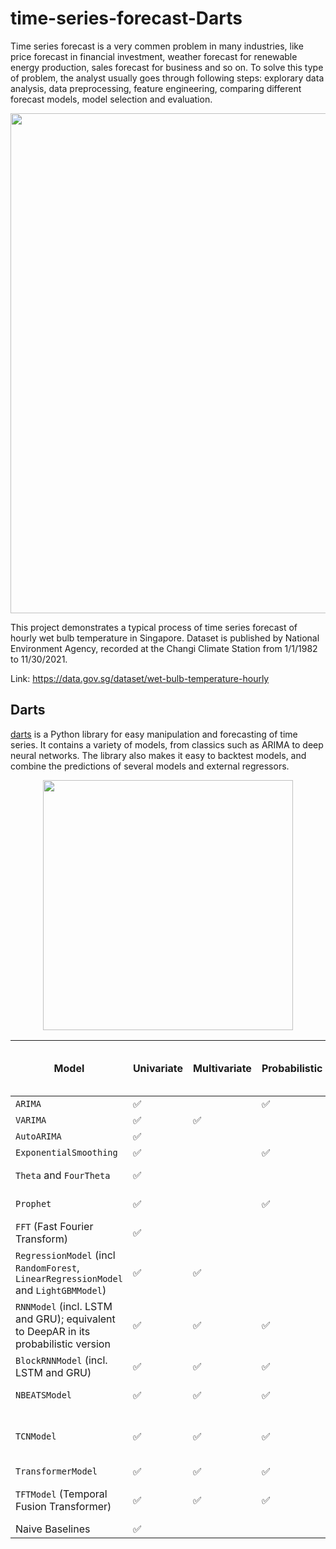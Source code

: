 # time-series-forecast-Darts
Time series forecast is a very commen problem in many industries, like price forecast in financial investment, weather forecast for renewable energy production, sales forecast for business and so on. To solve this type of problem, the analyst usually goes through following steps: explorary data analysis, data preprocessing, feature engineering, comparing different forecast models, model selection and evaluation.

<image src=./images/workflow.JPG width=800>

This project demonstrates a typical process of time series forecast of hourly wet bulb temperature in Singapore. Dataset is published by National Environment Agency, recorded at the Changi Climate Station from 1/1/1982 to 11/30/2021.

Link: https://data.gov.sg/dataset/wet-bulb-temperature-hourly

## Darts

[darts](https://github.com/unit8co/darts) is a Python library for easy manipulation and forecasting of time series. It contains a variety of models, from classics such as ARIMA to deep neural networks. The library also makes it easy to backtest models, and combine the predictions of several models and external regressors.

<p align=center>
<image src=https://github.com/unit8co/darts/raw/master/static/images/darts-logo-trim.png width=400>
</p>

Model | Univariate | Multivariate | Probabilistic | Multiple-series training | Past-observed covariates support | Future-known covariates support | Reference
--- | --- | --- | --- | --- | --- | --- | ---
`ARIMA` | ✅ | | ✅ | | | ✅ |
`VARIMA` | ✅ | ✅ | | | | ✅ |
`AutoARIMA` | ✅ | | | | | ✅ |
`ExponentialSmoothing` | ✅ | | ✅ | | | |
`Theta` and `FourTheta` | ✅ | | | | | | [Theta](https://robjhyndman.com/papers/Theta.pdf) & [4 Theta](https://github.com/Mcompetitions/M4-methods/blob/master/4Theta%20method.R)
`Prophet` | ✅ | | ✅ | | | ✅ | [Prophet repo](https://github.com/facebook/prophet)
`FFT` (Fast Fourier Transform) | ✅ | | | | | |
`RegressionModel` (incl `RandomForest`, `LinearRegressionModel` and `LightGBMModel`) | ✅ | ✅ | | ✅ | ✅ | ✅ |
`RNNModel` (incl. LSTM and GRU); equivalent to DeepAR in its probabilistic version | ✅ | ✅ | ✅ | ✅ | | ✅ | [DeepAR paper](https://arxiv.org/abs/1704.04110)
`BlockRNNModel` (incl. LSTM and GRU) | ✅ | ✅ | ✅ | ✅ | ✅ | |
`NBEATSModel` | ✅ | ✅ | ✅ | ✅ | ✅ | | [N-BEATS paper](https://arxiv.org/abs/1905.10437)
`TCNModel` | ✅ | ✅ | ✅ | ✅ | ✅ | | [TCN paper](https://arxiv.org/abs/1803.01271), [DeepTCN paper](https://arxiv.org/abs/1906.04397), [blog post](https://medium.com/unit8-machine-learning-publication/temporal-convolutional-networks-and-forecasting-5ce1b6e97ce4)
`TransformerModel` | ✅ | ✅ | ✅ | ✅ | ✅ | | 
`TFTModel` (Temporal Fusion Transformer) | ✅ | ✅ | ✅ | ✅ | ✅ | ✅ | [TFT paper](https://arxiv.org/pdf/1912.09363.pdf), [PyTorch Forecasting](https://pytorch-forecasting.readthedocs.io/en/latest/models.html)
Naive Baselines | ✅ | | | | | |
